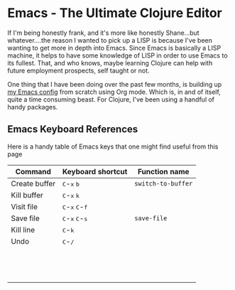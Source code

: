 # Emacs - The Ultimate Clojure Editor

If I'm being honestly frank, and it's more like honestly Shane...but whatever....the reason I wanted to pick up a LISP is because I've been wanting to get more in depth into Emacs. Since Emacs is basically a LISP machine, it helps to have some knowledge of LISP in order to use Emacs to its fullest. That, and who knows, maybe learning Clojure can help with future employment prospects, self taught or not.

One thing that I have been doing over the past few months, is building up [my Emacs config](https://gitlab.swrgroups.net/swrogers/dot-emacs-config) from scratch using Org mode. Which is, in and of itself, quite a time consuming beast. For Clojure, I've been using a handful of handy packages.

## Emacs Keyboard References

Here is a handy table of Emacs keys that one might find useful from this page

| Command       | Keyboard shortcut                                   | Function name      |
| ------------- | --------------------------------------------------- | ------------------ |
| Create buffer | <kbd>C</kbd>-<kbd>x</kbd> <kbd>b</kbd>              | `switch-to-buffer` |
| Kill buffer   | <kbd>C</kbd>-<kbd>x</kbd> <kbd>k</kbd>              |                    |
| Visit file    | <kbd>C</kbd>-<kbd>x</kbd> <kbd>C</kbd>-<kbd>f</kbd> |                    |
| Save file     | <kbd>C</kbd>-<kbd>x</kbd> <kbd>C</kbd>-<kbd>s</kbd> | `save-file`        |
| Kill line     | <kbd>C</kbd>-<kbd>k</kbd>                           |                    |
| Undo          | <kbd>C</kbd>-<kbd>/</kbd>                           |                    |
|               |                                                     |                    |
|               |                                                     |                    |
|               |                                                     |                    |
|               |                                                     |                    |
|               |                                                     |                    |
|               |                                                     |                    |
|               |                                                     |                    |
|               |                                                     |                    |
|               |                                                     |                    |
|               |                                                     |                    |
|               |                                                     |                    |
|               |                                                     |                    |
|               |                                                     |                    |


